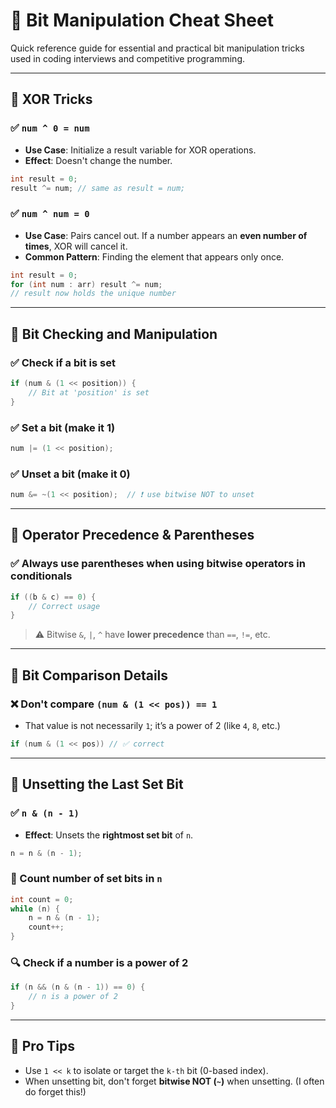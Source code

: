 
# 🔧 Bit Manipulation Cheat Sheet

Quick reference guide for essential and practical bit manipulation tricks used in coding interviews and competitive programming.

---

## 📌 XOR Tricks

### ✅ `num ^ 0 = num`
- **Use Case**: Initialize a result variable for XOR operations.
- **Effect**: Doesn't change the number.
```cpp
int result = 0;
result ^= num; // same as result = num;
```

### ✅ `num ^ num = 0`
- **Use Case**: Pairs cancel out. If a number appears an **even number of times**, XOR will cancel it.
- **Common Pattern**: Finding the element that appears only once.
```cpp
int result = 0;
for (int num : arr) result ^= num;
// result now holds the unique number
```

---

## 📌 Bit Checking and Manipulation

### ✅ Check if a bit is **set**
```cpp
if (num & (1 << position)) {
    // Bit at 'position' is set
}
```

### ✅ Set a bit (make it 1)
```cpp
num |= (1 << position);
```

### ✅ Unset a bit (make it 0)
```cpp
num &= ~(1 << position);  // ❗ use bitwise NOT to unset
```

---

## 📌 Operator Precedence & Parentheses

### ✅ Always use parentheses when using bitwise operators in conditionals
```cpp
if ((b & c) == 0) {
    // Correct usage
}
```
> ⚠️ Bitwise `&`, `|`, `^` have **lower precedence** than `==`, `!=`, etc.

---

## 📌 Bit Comparison Details

### ❌ Don't compare `(num & (1 << pos)) == 1`
- That value is not necessarily `1`; it’s a power of 2 (like `4`, `8`, etc.)
```cpp
if (num & (1 << pos)) // ✅ correct
```

---

## 📌 Unsetting the Last Set Bit

### ✅ `n & (n - 1)`
- **Effect**: Unsets the **rightmost set bit** of `n`.

```cpp
n = n & (n - 1);
```

### 🧮 Count number of set bits in `n`
```cpp
int count = 0;
while (n) {
    n = n & (n - 1);
    count++;
}
```

### 🔍 Check if a number is a **power of 2**
```cpp
if (n && (n & (n - 1)) == 0) {
    // n is a power of 2
}
```

---

## 🧠 Pro Tips

- Use `1 << k` to isolate or target the `k-th` bit (0-based index).
- When unsetting bit, don't forget **bitwise NOT (`~`)** when unsetting. (I often do forget this!)
